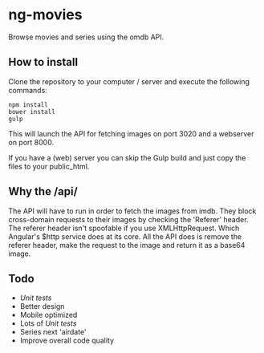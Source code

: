 # ng-movies

Browse movies and series using the omdb API.

## How to install

Clone the repository to your computer / server and execute the following commands:

``` 
npm install
bower install
gulp
``` 
This will launch the API for fetching images on port 3020 and a webserver on port 8000. 

If you have a (web) server you can skip the Gulp build and just copy the files to your public_html. 

## Why the /api/

The API will have to run in order to fetch the images from imdb. They block cross-domain requests to their images by checking the 'Referer' header. The referer header isn't spoofable if you use XMLHttpRequest. Which Angular's $http service does at its core. All the API does is remove the referer header, make the request to the image and return it as a base64 image.

## Todo

* *Unit tests*
* Better design
* Mobile optimized
* Lots of *Unit tests*
* Series next 'airdate'
* Improve overall code quality
